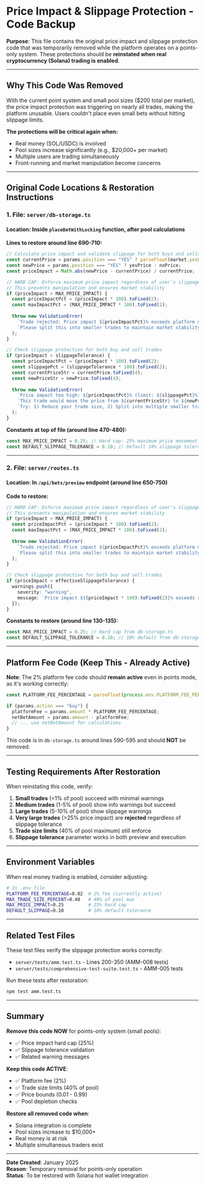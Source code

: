 
# Price Impact & Slippage Protection - Code Backup

**Purpose**: This file contains the original price impact and slippage protection code that was temporarily removed while the platform operates on a points-only system. These protections should be **reinstated when real cryptocurrency (Solana) trading is enabled**.

---

## Why This Code Was Removed

With the current point system and small pool sizes ($200 total per market), the price impact protection was triggering on nearly all trades, making the platform unusable. Users couldn't place even small bets without hitting slippage limits.

**The protections will be critical again when:**
- Real money (SOL/USDC) is involved
- Pool sizes increase significantly (e.g., $20,000+ per market)
- Multiple users are trading simultaneously
- Front-running and market manipulation become concerns

---

## Original Code Locations & Restoration Instructions

### 1. **File: `server/db-storage.ts`**

#### Location: Inside `placeBetWithLocking` function, after pool calculations

**Lines to restore around line 690-710:**

```typescript
// Calculate price impact and validate slippage for both buys and sells
const currentPrice = params.position === "YES" ? parseFloat(market.yesPrice) : parseFloat(market.noPrice);
const newPrice = params.position === "YES" ? yesPrice : noPrice;
const priceImpact = Math.abs(newPrice - currentPrice) / currentPrice;

// HARD CAP: Enforce maximum price impact regardless of user's slippage tolerance
// This prevents manipulation and ensures market stability
if (priceImpact > MAX_PRICE_IMPACT) {
  const priceImpactPct = (priceImpact * 100).toFixed(2);
  const maxImpactPct = (MAX_PRICE_IMPACT * 100).toFixed(2);
  
  throw new ValidationError(
    `Trade rejected: Price impact ${priceImpactPct}% exceeds platform maximum of ${maxImpactPct}%. ` +
    `Please split this into smaller trades to maintain market stability.`
  );
}

// Check slippage protection for both buy and sell trades
if (priceImpact > slippageTolerance) {
  const priceImpactPct = (priceImpact * 100).toFixed(2);
  const slippagePct = (slippageTolerance * 100).toFixed(2);
  const currentPriceStr = currentPrice.toFixed(4);
  const newPriceStr = newPrice.toFixed(4);
  
  throw new ValidationError(
    `Price impact too high: ${priceImpactPct}% (limit: ${slippagePct}%). ` +
    `This trade would move the price from ${currentPriceStr} to ${newPriceStr}. ` +
    `Try: 1) Reduce your trade size, 2) Split into multiple smaller trades, or 3) Increase slippage tolerance in settings.`
  );
}
```

**Constants at top of file (around line 470-480):**

```typescript
const MAX_PRICE_IMPACT = 0.25; // Hard cap: 25% maximum price movement per trade
const DEFAULT_SLIPPAGE_TOLERANCE = 0.10; // Default 10% slippage tolerance
```

---

### 2. **File: `server/routes.ts`**

#### Location: In `/api/bets/preview` endpoint (around line 650-750)

**Code to restore:**

```typescript
// HARD CAP: Enforce maximum price impact regardless of user's slippage tolerance
// This prevents manipulation and ensures market stability
if (priceImpact > MAX_PRICE_IMPACT) {
  const priceImpactPct = (priceImpact * 100).toFixed(2);
  const maxImpactPct = (MAX_PRICE_IMPACT * 100).toFixed(2);
  
  throw new ValidationError(
    `Trade rejected: Price impact ${priceImpactPct}% exceeds platform maximum of ${maxImpactPct}%. ` +
    `Please split this into smaller trades to maintain market stability.`
  );
}

// Check slippage protection for both buy and sell trades
if (priceImpact > effectiveSlippageTolerance) {
  warnings.push({
    severity: "warning",
    message: `Price impact ${(priceImpact * 100).toFixed(2)}% exceeds slippage tolerance of ${(effectiveSlippageTolerance * 100).toFixed(2)}%. Increase slippage tolerance or reduce trade size.`
  });
}
```

**Constants to restore (around line 130-135):**

```typescript
const MAX_PRICE_IMPACT = 0.25; // Hard cap from db-storage.ts
const DEFAULT_SLIPPAGE_TOLERANCE = 0.10; // 10% default from db-storage.ts
```

---

## Platform Fee Code (Keep This - Already Active)

**Note**: The 2% platform fee code should **remain active** even in points mode, as it's working correctly:

```typescript
const PLATFORM_FEE_PERCENTAGE = parseFloat(process.env.PLATFORM_FEE_PERCENTAGE || "0.02");

if (params.action === "buy") {
  platformFee = params.amount * PLATFORM_FEE_PERCENTAGE;
  netBetAmount = params.amount - platformFee;
  // ... use netBetAmount for calculations
}
```

This code is in `db-storage.ts` around lines 590-595 and should **NOT** be removed.

---

## Testing Requirements After Restoration

When reinstating this code, verify:

1. **Small trades** (<1% of pool) succeed with minimal warnings
2. **Medium trades** (1-5% of pool) show info warnings but succeed
3. **Large trades** (5-10% of pool) show slippage warnings
4. **Very large trades** (>25% price impact) are **rejected** regardless of slippage tolerance
5. **Trade size limits** (40% of pool maximum) still enforce
6. **Slippage tolerance** parameter works in both preview and execution

---

## Environment Variables

When real money trading is enabled, consider adjusting:

```bash
# In .env file
PLATFORM_FEE_PERCENTAGE=0.02  # 2% fee (currently active)
MAX_TRADE_SIZE_PERCENT=0.40   # 40% of pool max
MAX_PRICE_IMPACT=0.25         # 25% hard cap
DEFAULT_SLIPPAGE=0.10         # 10% default tolerance
```

---

## Related Test Files

These test files verify the slippage protection works correctly:
- `server/tests/amm.test.ts` - Lines 200-350 (AMM-008 tests)
- `server/tests/comprehensive-test-suite.test.ts` - AMM-005 tests

Run these tests after restoration:
```bash
npm test amm.test.ts
```

---

## Summary

**Remove this code NOW** for points-only system (small pools):
- ✅ Price impact hard cap (25%)
- ✅ Slippage tolerance validation
- ✅ Related warning messages

**Keep this code ACTIVE**:
- ✅ Platform fee (2%)
- ✅ Trade size limits (40% of pool)
- ✅ Price bounds (0.01 - 0.99)
- ✅ Pool depletion checks

**Restore all removed code when**:
- Solana integration is complete
- Pool sizes increase to $10,000+
- Real money is at risk
- Multiple simultaneous traders exist

---

**Date Created**: January 2025  
**Reason**: Temporary removal for points-only operation  
**Status**: To be restored with Solana hot wallet integration
